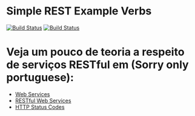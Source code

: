 # Simple REST Example Verbs

[![Build Status](https://travis-ci.org/leandrocgsi/simple-rest-example-verbs.svg?branch=master)](https://travis-ci.org/leandrocgsi/simple-rest-example-verbs)
[![Build Status](https://circleci.com/gh/leandrocgsi/simple-rest-example-verbs.svg?&style=shield)](https://circleci.com/gh/leandrocgsi/simple-rest-example-verbs/)

# Veja um pouco de teoria a respeito de serviços RESTful em (Sorry only portuguese):

* [Web Services](href="http://www.semeru.com.br/blog/web-services/)
* [RESTful Web Services](http://www.semeru.com.br/blog/restful-web-services/)
* [HTTP Status Codes](http://www.semeru.com.br/blog/http-status-codes-em-servicos-rest/)
